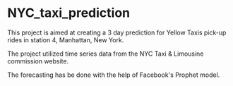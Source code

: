 # NYC_taxi_prediction
This project is aimed at creating a 3 day prediction for Yellow Taxis pick-up rides in station 4, Manhattan, New York.

The project utilized time series data from the NYC Taxi & Limousine commission website. 

The forecasting has be done with the help of Facebook's Prophet model.
